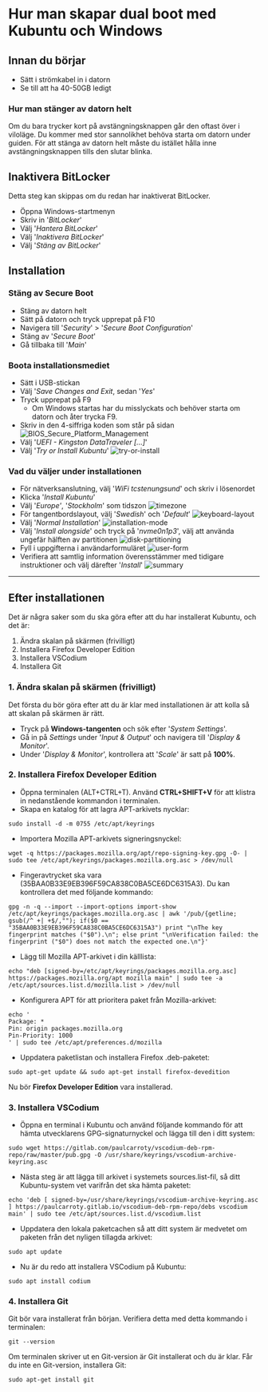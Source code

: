 # Hur man skapar dual boot med Kubuntu och Windows

## Innan du börjar
- Sätt i strömkabel in i datorn
- Se till att ha 40-50GB ledigt

### Hur man stänger av datorn helt
Om du bara trycker kort på avstängningsknappen går den oftast över i viloläge. Du kommer med stor sannolikhet behöva starta om datorn under guiden. För att stänga av datorn helt måste du istället hålla inne avstängningsknappen tills den slutar blinka.

## Inaktivera BitLocker
Detta steg kan skippas om du redan har inaktiverat BitLocker.
- Öppna Windows-startmenyn
- Skriv in '*BitLocker*'
- Välj '*Hantera BitLocker*'
- Välj '*Inaktivera BitLocker*'
- Välj '*Stäng av BitLocker*'

## Installation
### Stäng av Secure Boot
- Stäng av datorn helt
- Sätt på datorn och tryck upprepat på F10
- Navigera till '*Security*' > '*Secure Boot Configuration*'
- Stäng av '*Secure Boot*'
- Gå tillbaka till '*Main*'

### Boota installationsmediet
- Sätt i USB-stickan
- Välj '*Save Changes and Exit*, sedan '*Yes*'
- Tryck upprepat på F9
	- Om Windows startas har du misslyckats och behöver starta om datorn och åter trycka F9.
- Skriv in den 4-siffriga koden som står på sidan
![BIOS_Secure_Platform_Management](assets/BIOS_SPM.jpeg)
- Välj '*UEFI - Kingston DataTraveler [...]*'
- Välj '*Try or Install Kubuntu*'
![try-or-install](assets/try-or-install.png)

### Vad du väljer under installationen
- För nätverksanslutning, välj '*WiFi tcstenungsund*' och skriv i lösenordet
- Klicka '*Install Kubuntu*'
- Välj '*Europe'*, '*Stockholm*' som tidszon
![timezone](assets/timezone.png)
- För tangentbordslayout, välj '*Swedish*' och '*Default*'
![keyboard-layout](assets/keyboard-layout.png)
- Välj '*Normal Installation*'
![installation-mode](assets/installation-mode.png)
- Välj '*Install alongside*' och tryck på '*nvme0n1p3*', välj att använda ungefär hälften av partitionen
![disk-partitioning](assets/disk-partitioning.png)
- Fyll i uppgifterna i användarformuläret
![user-form](assets/user-form.png)
- Verifiera att samtlig information överensstämmer med tidigare instruktioner och välj därefter '*Install*'
![summary](assets/summary.png)

---

## Efter installationen 
Det är några saker som du ska göra efter att du har installerat Kubuntu, och det är:
1. Ändra skalan på skärmen (frivilligt)
2. Installera Firefox Developer Edition
3. Installera VSCodium
4. Installera Git

### 1. Ändra skalan på skärmen (frivilligt)  
Det första du bör göra efter att du är klar med installationen är att kolla så att skalan på skärmen är rätt.
- Tryck på **Windows-tangenten** och sök efter '*System Settings*'.
- Gå in på *Settings* under '*Input & Output*' och navigera till '*Display & Monitor*'.
- Under '*Display & Monitor*', kontrollera att '*Scale*' är satt på **100%**.

### 2. Installera Firefox Developer Edition  
- Öppna terminalen (ALT+CTRL+T). Använd **CTRL+SHIFT+V** för att klistra in nedanstående kommandon i terminalen.
- Skapa en katalog för att lagra APT-arkivets nycklar:
```
sudo install -d -m 0755 /etc/apt/keyrings
```
- Importera Mozilla APT-arkivets signeringsnyckel:
```
wget -q https://packages.mozilla.org/apt/repo-signing-key.gpg -O- | sudo tee /etc/apt/keyrings/packages.mozilla.org.asc > /dev/null
```
- Fingeravtrycket ska vara (35BAA0B33E9EB396F59CA838C0BA5CE6DC6315A3). Du kan kontrollera det med följande kommando:
```
gpg -n -q --import --import-options import-show /etc/apt/keyrings/packages.mozilla.org.asc | awk '/pub/{getline; gsub(/^ +| +$/,""); if($0 == "35BAA0B33E9EB396F59CA838C0BA5CE6DC6315A3") print "\nThe key fingerprint matches ("$0").\n"; else print "\nVerification failed: the fingerprint ("$0") does not match the expected one.\n"}'
```
- Lägg till Mozilla APT-arkivet i din källlista:
```
echo "deb [signed-by=/etc/apt/keyrings/packages.mozilla.org.asc] https://packages.mozilla.org/apt mozilla main" | sudo tee -a /etc/apt/sources.list.d/mozilla.list > /dev/null
```
- Konfigurera APT för att prioritera paket från Mozilla-arkivet:
```
echo '
Package: *
Pin: origin packages.mozilla.org
Pin-Priority: 1000
' | sudo tee /etc/apt/preferences.d/mozilla
```
- Uppdatera paketlistan och installera Firefox .deb-paketet:
```
sudo apt-get update && sudo apt-get install firefox-devedition
```
Nu bör **Firefox Developer Edition** vara installerad.

### 3. Installera VSCodium
- Öppna en terminal i Kubuntu och använd följande kommando för att hämta utvecklarens GPG-signaturnyckel och lägga till den i ditt system:
```
sudo wget https://gitlab.com/paulcarroty/vscodium-deb-rpm-repo/raw/master/pub.gpg -O /usr/share/keyrings/vscodium-archive-keyring.asc
```
- Nästa steg är att lägga till arkivet i systemets sources.list-fil, så ditt Kubuntu-system vet varifrån det ska hämta paketet:
```
echo 'deb [ signed-by=/usr/share/keyrings/vscodium-archive-keyring.asc ] https://paulcarroty.gitlab.io/vscodium-deb-rpm-repo/debs vscodium main' | sudo tee /etc/apt/sources.list.d/vscodium.list
```
- Uppdatera den lokala paketcachen så att ditt system är medvetet om paketen från det nyligen tillagda arkivet:
```
sudo apt update
```
- Nu är du redo att installera VSCodium på Kubuntu:
```
sudo apt install codium
```

### 4. Installera Git
Git bör vara installerat från början. Verifiera detta med detta kommando i terminalen:
```
git --version
```
Om terminalen skriver ut en Git-version är Git installerat och du är klar. Får du inte en Git-version, installera Git:
```
sudo apt-get install git
```
